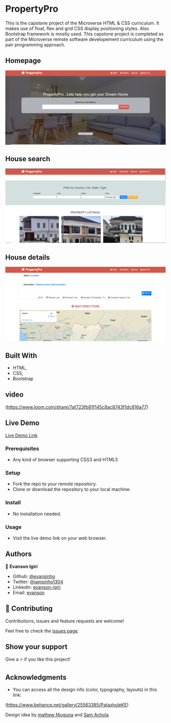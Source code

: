 # PropertyPro
This is the capstone project of the Microverse HTML & CSS curriculum. It makes use of float, flex and grid CSS display positioning styles. Also Bootstrap framework is mostly used. This capstone project is completed as part of the Microverse remote software developement curriculum using the pair programming approach.

## Homepage
![screenshot](images/snapshot.PNG)
## House search
![screenshot](images/snapshot2.PNG)
## House details
![screenshot](images/snapshot3.PNG)

## Built With

- HTML,
- CSS,
- Bootstrap

## video
(https://www.loom.com/share/7af723fb81f145c8ac8743f1dc816a77)

## Live Demo

[Live Demo Link](https://raw.githack.com/evansinho/PropertyPro/propertypro/index.html)

### Prerequisites

- Any kind of browser supporting CSS3 and HTML5

### Setup

- Fork the repo to your remote repository.
- Clone or download the repository to your local machine.

### Install

- No installation needed.

### Usage

- Visit the live demo link on your web browser.

## Authors

👤 **Evanson Igiri**

- Github: [@evansinho](https://github.com/evansinho)
- Twitter: [@iamsinho1304](https://twitter.com/iamsinho1304)
- Linkedin: [evanson-igiri](LinkedIn.com/in/evanson-igiri)
- Email: [evanson](mailto:igiri.evanson@gmail.com)

## 🤝 Contributing

Contributions, issues and feature requests are welcome!

Feel free to check the [issues page](https://github.com/evansinho/PropertyPro/issues).

## Show your support

Give a ⭐️ if you like this project!

## Acknowledgments

- You can access all the design info (color, typography, layouts) in this link:

 (https://www.behance.net/gallery/25563385/PatashuleKE)

Design idea by [mathew Njuguna](https://www.behance.net/mathewnjuguna) and 
[Sam Achola](https://www.behance.net/aweSam)
